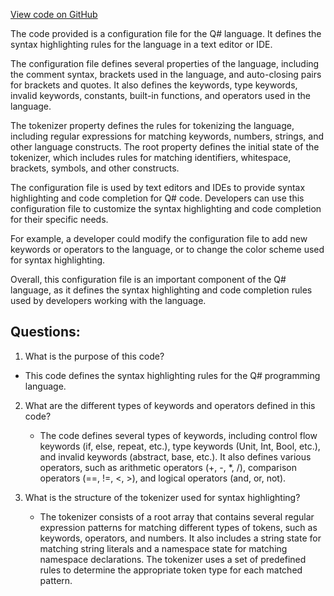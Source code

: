 [View code on GitHub](https://github.com/wandb/weave/weave/frontend/assets/qsharp.6f052dd2.js)

The code provided is a configuration file for the Q# language. It defines the syntax highlighting rules for the language in a text editor or IDE. 

The configuration file defines several properties of the language, including the comment syntax, brackets used in the language, and auto-closing pairs for brackets and quotes. It also defines the keywords, type keywords, invalid keywords, constants, built-in functions, and operators used in the language. 

The tokenizer property defines the rules for tokenizing the language, including regular expressions for matching keywords, numbers, strings, and other language constructs. The root property defines the initial state of the tokenizer, which includes rules for matching identifiers, whitespace, brackets, symbols, and other constructs. 

The configuration file is used by text editors and IDEs to provide syntax highlighting and code completion for Q# code. Developers can use this configuration file to customize the syntax highlighting and code completion for their specific needs. 

For example, a developer could modify the configuration file to add new keywords or operators to the language, or to change the color scheme used for syntax highlighting. 

Overall, this configuration file is an important component of the Q# language, as it defines the syntax highlighting and code completion rules used by developers working with the language.
## Questions: 
 1. What is the purpose of this code?
   - This code defines the syntax highlighting rules for the Q# programming language.

2. What are the different types of keywords and operators defined in this code?
   - The code defines several types of keywords, including control flow keywords (if, else, repeat, etc.), type keywords (Unit, Int, Bool, etc.), and invalid keywords (abstract, base, etc.). It also defines various operators, such as arithmetic operators (+, -, *, /), comparison operators (==, !=, <, >), and logical operators (and, or, not).

3. What is the structure of the tokenizer used for syntax highlighting?
   - The tokenizer consists of a root array that contains several regular expression patterns for matching different types of tokens, such as keywords, operators, and numbers. It also includes a string state for matching string literals and a namespace state for matching namespace declarations. The tokenizer uses a set of predefined rules to determine the appropriate token type for each matched pattern.